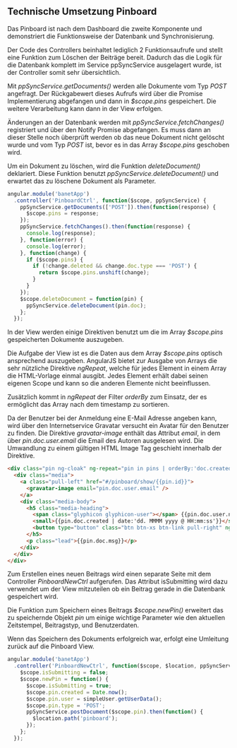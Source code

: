 ## Technische Umsetzung Pinboard

Das Pinboard ist nach dem Dashboard die zweite Komponente und demonstriert die Funktionsweise der Datenbank und Synchronisierung.

Der Code des Controllers beinhaltet lediglich 2 Funktionsaufrufe und stellt eine Funktion zum Löschen der Beiträge bereit. Dadurch das die Logik für die Datenbank komplett im Service ppSyncService ausgelagert wurde, ist der Controller somit sehr übersichtlich.

Mit *ppSyncService.getDocuments()* werden alle Dokumente vom Typ *POST* angefragt. Der Rückgabewert dieses Aufrufs wird über die Promise Implementierung abgefangen und dann in *$scope.pins* gespeichert. Die weitere Verarbeitung kann dann in der View erfolgen.

Änderungen an der Datenbank werden mit *ppSyncService.fetchChanges()* registriert und über den Notify Promise abgefangen. Es muss dann an dieser Stelle noch überprüft werden ob das neue Dokument nicht gelöscht wurde und vom Typ *POST* ist, bevor es in das Array *$scope.pins* geschoben wird.

Um ein Dokument zu löschen, wird die Funktion *deleteDocument()* deklariert. Diese Funktion benutzt *ppSyncService.deleteDocument()* und erwartet das zu löschene Dokument als Parameter.

```javascript
angular.module('banetApp')
  .controller('PinboardCtrl', function($scope, ppSyncService) {
    ppSyncService.getDocuments(['POST']).then(function(response) {
      $scope.pins = response;
    });
    ppSyncService.fetchChanges().then(function(response) {
      console.log(response);
    }, function(error) {
      console.log(error);
    }, function(change) {
      if ($scope.pins) {
        if (!change.deleted && change.doc.type === 'POST') {
          return $scope.pins.unshift(change);
        }
      }
    });
    $scope.deleteDocument = function(pin) {
      ppSyncService.deleteDocument(pin.doc);
    };
  });
```

In der View werden einige Direktiven benutzt um die im Array *$scope.pins* gespeicherten Dokumente auszugeben.

Die Aufgabe der View ist es die Daten aus dem Array *$scope.pins* optisch ansprechend auszugeben. AngularJS bietet zur Ausgabe von Arrays die sehr nützliche Direktive *ngRepeat*, welche für jedes Element in einem Array die HTML-Vorlage einmal ausgibt. Jedes Element erhält dabei seinen eigenen Scope und kann so die anderen Elemente nicht beeinflussen.

Zusätzlich kommt in *ngRepeat* der Filter *orderBy* zum Einsatz, der es ermöglicht das Array nach dem timestamp zu sortieren.

Da der Benutzer bei der Anmeldung eine E-Mail Adresse angeben kann, wird über den Internetservice Gravatar versucht ein Avatar für den Benutzer zu finden. Die Direktive *gravatar-image* enthält das Attribut *email*, in dem über *pin.doc.user.email* die Email des Autoren ausgelesen wird. Die Umwandlung zu einem gültigen HTML Image Tag geschieht innerhalb der Direktive.

```html
<div class="pin ng-cloak" ng-repeat="pin in pins | orderBy:'doc.created':true" ng-hide="pin.deleted">
  <div class="media">
    <a class="pull-left" href="#/pinboard/show/{{pin.id}}">
      <gravatar-image email="pin.doc.user.email" />
    </a>
    <div class="media-body">
      <h5 class="media-heading">
        <span class="glyphicon glyphicon-user"></span> {{pin.doc.user.name}}
        <small>{{pin.doc.created | date:'dd. MMMM yyyy @ HH:mm:ss'}}</small>
        <button type="button" class="btn btn-xs btn-link pull-right" ng-click="deleteDocument(pin); pin.deleted = true">delete</button>
      </h5>
      <p class="lead">{{pin.doc.msg}}</p>
    </div>
  </div>
</div>
```

Zum Erstellen eines neuen Beitrags wird einen separate Seite mit dem Controller *PinboardNewCtrl* aufgerufen. Das Attribut isSubmitting wird dazu verwendet um der View mitzuteilen ob ein Beitrag gerade in die Datenbank gespeichert wird.

Die Funktion zum Speichern eines Beitrags *$scope.newPin()* erweitert das zu speichernde Objekt *pin* um einige wichtige Parameter wie den aktuellen Zeitstempel, Beitragstyp, und Benutzerdaten. 

Wenn das Speichern des Dokuments erfolgreich war, erfolgt eine Umleitung zurück auf die Pinboard View.

```javascript
angular.module('banetApp')
  .controller('PinboardNewCtrl', function($scope, $location, ppSyncService, simpleUser) {
    $scope.isSubmitting = false;
    $scope.newPin = function() {
      $scope.isSubmitting = true;
      $scope.pin.created = Date.now();
      $scope.pin.user = simpleUser.getUserData();
      $scope.pin.type = 'POST';
      ppSyncService.postDocument($scope.pin).then(function() {
        $location.path('pinboard');
      });
    };
  });
```
